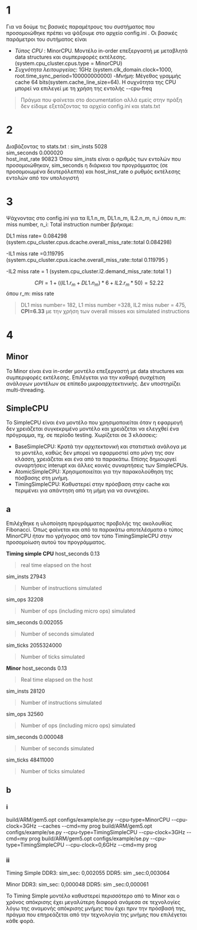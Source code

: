 # 1
Για να δούμε τις βασικές παραμέτρους του συστήματος που προσομοιώθηκε πρέπει να ψάξουμε στο αρχείο config.ini . Οι βασικές παράμετροι του συτήματος είναι 

- *Τύπος CPU* : MinorCPU. Μοντέλο in-order επεξεργαστή με μεταβλητά data structures και συμπεριφορές εκτέλεσης. (system.cpu_cluster.cpus.type = MinorCPU)
- *Συχνότητα λειτουργείας*: 1GHz (system.clk_domain.clock=1000, root.time_sync_period=100000000000)
-*Μνήμη*: Μέγεθος γραμμής cache 64 bits(system.cache_line_size=64).
H συχνότητα της CPU μπορεί να επιλεγεί με τη χρήση της εντολής --cpu-freq
 > Πράγμα που φαίνεται στο documentation αλλά εμείς στην πράξη δεν είδαμε εξετάζοντας τα αρχεία config.ini και stats.txt

# 2
Διαβάζοντας το stats.txt :
sim_insts                                        5028   
sim_seconds                                  0.000020  
host_inst_rate                                  90823                       Όπου sim_insts  είναι ο αριθμός των εντολών που προσομοιώθηκαν, sim_seconds η διάρκεια του προγράμματος (σε προσομοιωμένα δευτερόλεπτα) και host_inst_rate  ο ρυθμός εκτέλεσης εντολών από τον υπολογιστή 

# 3
Ψάχνοντας στο config.ini για τα IL1.n_m, DL1.n_m, IL2.n_m, n_i
όπου n_m: miss number, n_i: Total instruction number βρήκαμε:

DL1 miss rate= 0.084298   
(system.cpu_cluster.cpus.dcache.overall_miss_rate::total     0.084298)

-IL1 miss rate =0.119795 
(system.cpu_cluster.cpus.icache.overall_miss_rate::total     0.119795 )
     
-IL2 miss rate = 1
(system.cpu_cluster.l2.demand_miss_rate::total            1   ) 


$$
CPI=1+ ( (IL1.r_m  +  DL1.n_m ) *6  + IL2.r_m*50) =52.22
$$
όπου r_m: miss rate 

> DL1 miss number= 182, L1 miss number =328, IL2 miss nuber = 475, **CPI=6.33** με την χρήση των overall misses και simulated instructions

# 4

## Minor
Το Minor είναι ένα in-order μοντέλο επεξεργαστή με data structures και συμπεριφορές εκτέλεσης.  Επιλέγεται για την καθαρή συσχέτιση ανάλογων μοντέλων σε επίπεδο μικροαρχιτεκτινικής. Δεν υποστηρίζει multi-threading.


## SimpleCPU


Το SimpleCPU είναι ένα μοντέλο που χρησιμοποιείται όταν η εφαρμογή δεν χρειάζεται συγκεκριμένο μοντέλο και χρειάζεται να ελεγχθεί ένα πρόγραμμα, πχ. σε περίοδο testing. Χωρίζεται σε 3 κλάσσεις: 
- BaseSimpleCPU: Κρατά την αρχιτεκτονική και στατιστικά ανάλογα με το μοντέλο, καθώς δεν μπορεί να εφαρμοστεί απο μόνη της σαν κλάσση, χρειάζεται και ένα από τα παρακάτω. Επίσης δημιουργεί συναρτήσεις interupt και άλλες κοινές συναρτήσεις των SimpleCPUs. 
- AtomicSimpleCPU: Χρησιμοποιείται για την παρακολούθηση της πόσβασης στη μνήμη. 
- TimingSimpleCPU: Καθυστερεί στην πρόσβαση στην cache και περιμένει για απάντηση από τη μήμη για να συνεχίσει.

## a
Επιλέχθηκε η υλοποίηση προγράμματος προβολής της ακολουθίας Fibonacci. Όπως φαίνεται και από τα παρακάτω αποτελέσματα ο τύπος MinorCPU ήταν πιο γρήγορος από τον τύπο TimingSimpleCPU στην προσομοίωση αυτού του προγράμματος.

**Timing simple CPU**
host_seconds                                     0.13    
>real time elapsed on the host

sim_insts                                       27943
>Number of instructions simulated

sim_ops                                         32208                       
>Number of ops (including micro ops) simulated

sim_seconds                                  0.002055                       
>Number of seconds simulated

sim_ticks                                  2055324000                       
> Number of ticks simulated

**Minor**
host_seconds                                     0.13                       
>Real time elapsed on the host

sim_insts                                       28120                       
> Number of instructions simulated 
>
sim_ops                                         32560                       
> Number of ops (including micro ops) simulated
> 
sim_seconds                                  0.000048                       
>Number of seconds simulated

sim_ticks                                    48411000                       
>Number of ticks simulated

## b
### i

build/ARM/gem5.opt configs/example/se.py --cpu-type=MinorCPU --cpu-clock=3GHz --caches --cmd=my prog
build/ARM/gem5.opt configs/example/se.py --cpu-type=TimingSimpleCPU --cpu-clock=3GHz --cmd=my prog
build/ARM/gem5.opt configs/example/se.py --cpu-type=TimingSimpleCPU --cpu-clock=0,6GHz --cmd=my prog

### ii

Timing Simple 
	DDR3: sim_sec: 0,002055
	DDR5: sim _sec:0,003064


Minor 
	DDR3: sim_sec: 0,000048
	DDR5: sim _sec:0,000061

Το Timing Simple μοντέλο καθυστερεί περισσότερο από το Minor και ο χρόνος απόκρισης έχει μεγαλύτερη διαφορά ανάμεσα σε τεχνολογίες λόγω της αναμονής απόκρισης μνήμης που έχει πριν την πρόσβασή της, πράγμα που επηρεάζεται από την τεχνολογία της μνήμης που επιλέγεται κάθε φορά.




